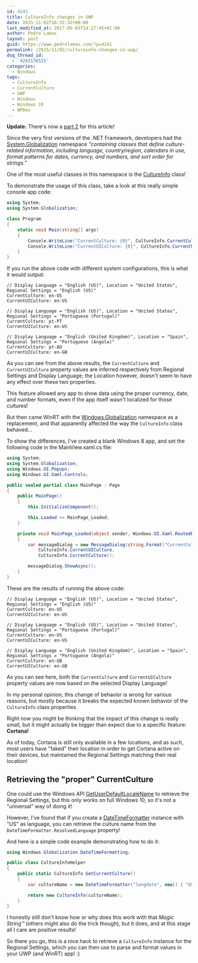 ```yaml
---
id: 4241
title: CultureInfo changes in UWP
date: 2015-11-02T16:32:32+00:00
last_modified_at: 2017-05-03T14:27:45+01:00
author: Pedro Lamas
layout: post
guid: https://www.pedrolamas.com/?p=4241
permalink: /2015/11/02/cultureinfo-changes-in-uwp/
dsq_thread_id:
  - '4283138515'
categories:
  - Windows
tags:
  - CultureInfo
  - CurrentCulture
  - UWP
  - Windows
  - Windows 10
  - WPDev
---
```


**Update:** There's now a [part 2](/2017/05/03/cultureinfo-changes-in-uwp-part-2/) for this article!

Since the very first versions of the .NET Framework, developers had the [System.Globalization](<https://msdn.microsoft.com/en-us/library/system.globalization(v=vs.110).aspx>) namespace _"containing classes that define culture-related information, including language, country/region, calendars in use, format patterns for dates, currency, and numbers, and sort order for strings."_

One of the most useful classes in this namespace is the [CultureInfo](<https://msdn.microsoft.com/en-us/library/system.globalization.cultureinfo(v=vs.110).aspx>) class!

To demonstrate the usage of this class, take a look at this really simple console app code:

```csharp
using System;
using System.Globalization;

class Program
{
    static void Main(string[] args)
    {
        Console.WriteLine("CurrentCulture: {0}", CultureInfo.CurrentCulture);
        Console.WriteLine("CurrentUICulture: {0}", CultureInfo.CurrentUICulture);
    }
}
```

If you run the above code with different system configurations, this is what it would output:

```text
// Display Language = "English (US)", Location = "United States", Regional Settings = "English (US)"
CurrentCulture: en-US
CurrentUICulture: en-US

// Display Language = "English (US)", Location = "United States", Regional Settings = "Portuguese (Portugal)"
CurrentCulture: pt-PT
CurrentUICulture: en-US

// Display Language = "English (United Kingdom)", Location = "Spain", Regional Settings = "Portuguese (Angola)"
CurrentCulture: pt-AO
CurrentUICulture: en-GB
```

As you can see from the above results, the `CurrentCulture` and `CurrentUICulture` property values are inferred respectively from Regional Settings and Display Language; the Location however, doesn't seem to have any effect over these two properties.

This feature allowed any app to show data using the proper currency, date, and number formats, even if the app itself wasn't localized for those cultures!

But then came WinRT with the [Windows.Globalization](https://msdn.microsoft.com/en-us/library/windows/apps/windows.globalization.aspx) namespace as a replacement, and that apparently affected the way the `CultureInfo` class behaved...

To show the differences, I've created a blank Windows 8 app, and set the following code in the MainView.xaml.cs file:

```csharp
using System;
using System.Globalization;
using Windows.UI.Popups;
using Windows.UI.Xaml.Controls;

public sealed partial class MainPage : Page
{
    public MainPage()
    {
        this.InitializeComponent();

        this.Loaded += MainPage_Loaded;
    }

    private void MainPage_Loaded(object sender, Windows.UI.Xaml.RoutedEventArgs e)
    {
        var messageDialog = new MessageDialog(string.Format("CurrentCulture: {0}" + Environment.NewLine + "CurrentUICulture: {1}",
            CultureInfo.CurrentUICulture,
            CultureInfo.CurrentCulture));

        messageDialog.ShowAsync();
    }
}
```

These are the results of running the above code:

```text
// Display Language = "English (US)", Location = "United States", Regional Settings = "English (US)"
CurrentCulture: en-US
CurrentUICulture: en-US

// Display Language = "English (US)", Location = "United States", Regional Settings = "Portuguese (Portugal)"
CurrentCulture: en-US
CurrentUICulture: en-US

// Display Language = "English (United Kingdom)", Location = "Spain", Regional Settings = "Portuguese (Angola)"
CurrentCulture: en-GB
CurrentUICulture: en-GB
```

As you can see here, both the `CurrentCulture` and `CurrentUICulture` property values are now based on the selected Display Language!

In my personal opinion, this change of behavior is wrong for various reasons, but mostly because it breaks the expected known behavior of the `CultureInfo` class properties.

Right now you might be thinking that the impact of this change is really small, but it might actually be bigger than expect due to a specific feature: **Cortana!**

As of today, Cortana is still only available in a few locations, and as such, most users have "faked" their location in order to get Cortana active on their devices, but maintained the Regional Settings matching their real location!

## Retrieving the "proper" CurrentCulture

One could use the Windows API [GetUserDefaultLocaleName](https://msdn.microsoft.com/en-us/library/windows/desktop/dd318136.aspx) to retrieve the Regional Settings, but this only works on full Windows 10, so it's not a "universal" way of doing it!

However, I've found that if you create a [DateTimeFormatter](https://msdn.microsoft.com/en-us/library/windows/apps/windows.globalization.datetimeformatting.datetimeformatter) instance with "US" as language, you can retrieve the culture name from the `DateTimeFormatter.ResolvedLanguage` property!

And here is a simple code example demonstrating how to do it:

```csharp
using Windows.Globalization.DateTimeFormatting;

public class CultureInfoHelper
{
    public static CultureInfo GetCurrentCulture()
    {
        var cultureName = new DateTimeFormatter("longdate", new[] { "US" }).ResolvedLanguage;

        return new CultureInfo(cultureName);
    }
}
```

I honestly still don't know how or why does this work with that _Magic String™_ (others might also do the trick though), but it does, and at this stage all I care are positive results!

So there you go, this is a nice hack to retrieve a `CultureInfo` instance for the Regional Settings, which you can then use to parse and format values in your UWP (and WinRT) app! :)
